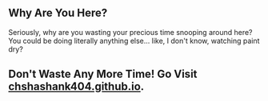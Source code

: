## Why Are You Here?
Seriously, why are you wasting your precious time snooping around here? You could be doing literally anything else... like, I don't know, watching paint dry?

## Don't Waste Any More Time! Go Visit [chshashank404.github.io](https://chshashank404.github.io).

